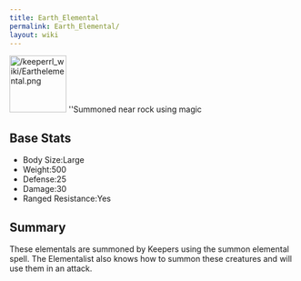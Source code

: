```yaml
---
title: Earth_Elemental
permalink: Earth_Elemental/
layout: wiki
---
```


<img src="/keeperrl_wiki/Earthelemental.png" title="fig:/keeperrl_wiki/Earthelemental.png" alt="/keeperrl_wiki/Earthelemental.png" width="100" />
''Summoned near rock using magic

Base Stats
----------

-   Body Size:Large
-   Weight:500
-   Defense:25
-   Damage:30
-   Ranged Resistance:Yes

Summary
-------

These elementals are summoned by Keepers using the summon elemental
spell. The Elementalist also knows how to summon these creatures and
will use them in an attack.
